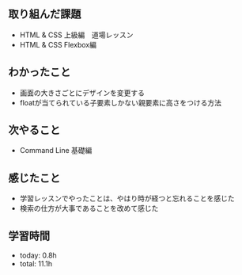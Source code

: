 ## 取り組んだ課題
- HTML & CSS 上級編　道場レッスン
- HTML & CSS Flexbox編

## わかったこと
- 画面の大きさごとにデザインを変更する
- floatが当てられている子要素しかない親要素に高さをつける方法
   
## 次やること
- Command Line 基礎編

## 感じたこと
- 学習レッスンでやったことは、やはり時が経つと忘れることを感じた
- 検索の仕方が大事であることを改めて感じた

## 学習時間
- today: 0.8h
- total: 11.1h
